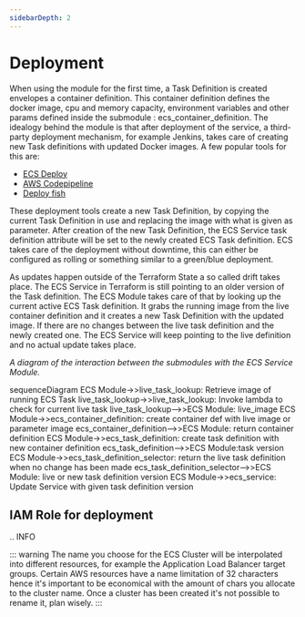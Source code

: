 ```yaml
---
sidebarDepth: 2
---
```


# Deployment 

<mermaid/>

When using the module for the first time, a Task Definition is created envelopes a container definition. This container definition defines the docker image, cpu and memory capacity, environment variables and other params defined inside the submodule : ecs_container_definition. The idealogy behind the module is that after deployment of the service, a third-party deployment mechanism, for example Jenkins, takes care of creating new Task definitions with updated Docker images. A few popular tools for this are:
 
* [ECS Deploy](https://github.com/silinternational/ecs-deploy)
* [AWS Codepipeline](https://aws.amazon.com/codepipeline/)
* [Deploy fish](https://github.com/caltechads/deployfish)

These deployment tools create a new Task Definition, by copying the current Task Definition in use and replacing the image with what is given as parameter. After creation of the new Task Definition, the ECS Service task definition attribute will be set to the newly created ECS Task definition. ECS takes care of the deployment without downtime, this can either be configured as rolling or something similar to a green/blue deployment.

As updates happen outside of the Terraform State a so called drift takes place. The ECS Service in Terraform is still pointing to an older version of the Task definition. The ECS Module takes care of that by looking up the current active ECS Task definition. It grabs the running image from the live container definition and it creates a new Task Definition with the updated image. If there are no changes between the live task definition and the newly created one. The ECS Service will keep pointing to the live definition and no actual update takes place.

*A diagram of the interaction between the submodules with the ECS Service Module.*

<div class="mermaid">
sequenceDiagram
    ECS Module->>live_task_lookup: Retrieve image of running ECS Task
    live_task_lookup->>live_task_lookup: Invoke lambda to check for current live task
    live_task_lookup-->>ECS Module: live_image
    ECS Module->>ecs_container_definition: create container def with live image or parameter image
    ecs_container_definition-->>ECS Module: return container definition
    ECS Module->>ecs_task_definition: create task definition with new container definition
    ecs_task_definition-->>ECS Module:task version
    ECS Module->>ecs_task_definition_selector: return the live task definition when no change has been made
    ecs_task_definition_selector-->>ECS Module: live or new task definition version
    ECS Module->>ecs_service: Update Service with given task definition version
</div>

## IAM Role for deployment

.. INFO

::: warning
The name you choose for the ECS Cluster will be interpolated into different resources, for example the Application Load Balancer target groups. Certain AWS resources have a name limitation of 32 characters hence it's important to be economical with the amount of chars you allocate to the cluster name. Once a cluster has been created it's not possible to rename it, plan wisely.
:::

